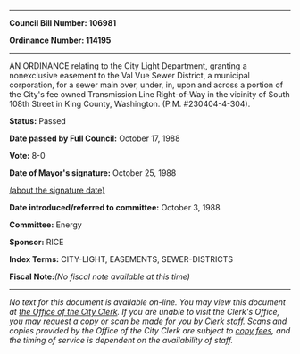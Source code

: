 

********

**Council Bill Number: 106981**
   
**Ordinance Number: 114195**
********

 AN ORDINANCE relating to the City Light Department, granting a nonexclusive easement to the Val Vue Sewer District, a municipal corporation, for a sewer main over, under, in, upon and across a portion of the City's fee owned Transmission Line Right-of-Way in the vicinity of South 108th Street in King County, Washington. (P.M. #230404-4-304).

**Status:** Passed
   
**Date passed by Full Council:** October 17, 1988
   
**Vote:** 8-0
   
**Date of Mayor's signature:** October 25, 1988
   
[(about the signature date)](/~public/approvaldate.htm)
   
   
   
**Date introduced/referred to committee:** October 3, 1988
   
**Committee:** Energy
   
**Sponsor:** RICE
   
   
**Index Terms:** CITY-LIGHT, EASEMENTS, SEWER-DISTRICTS

**Fiscal Note:**_(No fiscal note available at this time)_
********

_No text for this document is available on-line. You may view this document at [the Office of the City Clerk](http://www.seattle.gov/leg/clerk/contactUs.htm). If you are unable to visit the Clerk's Office, you may request a copy or scan be made for you by Clerk staff. Scans and copies provided by the Office of the City Clerk are subject to [copy fees](http://clerk.seattle.gov/~public/clerkfees.htm), and the timing of service is dependent on the availability of staff._

